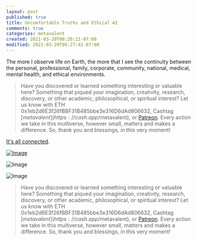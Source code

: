 ```yaml
---
layout: post
published: true
title: Uncomfortable Truths and Ethical AI
comments: true
categories: metavalent
created: 2021-03-20T08:20:21-07:00
modified: 2021-03-20T08:27:42-07:00
---
```


The more I observe life on Earth, the more that I see the continuity between the personal, professional, family, corporate, community, national, medical, mental health, and ethical environments.

> Have you discovered or learned something interesting or valuable here? Something that piqued your imagination, creativity, research, discovery, or other academic, philosophical, or spiritual interest? Let us know with ETH 0x1eb2d6E3f26fBBF31B485bbe3e316D6dAd806632, Cashtag [$metavalent](https://cash.app/$metavalent), or [Patreon](https://patreon.com/metavalent). Every action we take in this multiverse, however small, matters and makes a difference. So, thank you and blessings, in this very moment!

[It's all connected](https://twitter.com/luke_stark/status/1372934350011043840).

[![Image](/images/image_picker5045561147219359570.jpg)](https://twitter.com/luke_stark/status/1372934350011043840)

![Image](/images/image_picker8195802290425094375.jpg)

![Image](/images/image_picker4564810667426383079.jpg)

> Have you discovered or learned something interesting or valuable here? Something that piqued your imagination, creativity, research, discovery, or other academic, philosophical, or spiritual interest? Let us know with ETH 0x1eb2d6E3f26fBBF31B485bbe3e316D6dAd806632, Cashtag [$metavalent](https://cash.app/$metavalent), or [Patreon](https://patreon.com/metavalent). Every action we take in this multiverse, however small, matters and makes a difference. So, thank you and blessings, in this very moment!